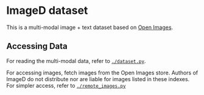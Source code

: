# ImageD dataset

This is a multi-modal image + text dataset based on [Open Images](https://storage.googleapis.com/openimages/web/index.html).

## Accessing Data

For reading the multi-modal data, refer to [`./dataset.py`](./dataset.py).

For accessing images, fetch images from the Open Images store. Authors of ImageD do not distribute nor are liable for
images listed in these indexes. For simpler access, refer to [`./remote_images.py`](./remote_images.py)
